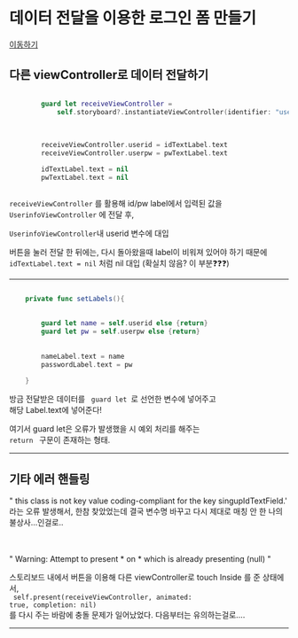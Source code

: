 

# 데이터 전달을 이용한 로그인 폼 만들기

[이동하기](https://github.com/26th-SOPT-iOS/SongJiHoon/tree/master/1st_week/SOPT_firstWeek_assignment_2)

##  다른  viewController로 데이터 전달하기

~~~Swift

        guard let receiveViewController =
            self.storyboard?.instantiateViewController(identifier: "userinfoViewController") as? UserinfoViewController else {return}
        
        
        
        receiveViewController.userid = idTextLabel.text
        receiveViewController.userpw = pwTextLabel.text

        idTextLabel.text = nil
        pwTextLabel.text = nil



~~~

<code>receiveViewController</code> 를 활용해 id/pw label에서 입력된 값을 <br>
<code>UserinfoViewController</code> 에 전달 후,<br>

<code>UserinfoViewController</code>내 userid 변수에 대입<br>


버튼을 눌러 전달 한 뒤에는, 다시 돌아왔을때 label이 비워져 있어야 하기 때문에 <br>
<code>idTextLabel.text = nil</code> 처럼 nil 대입 (확실치 않음? 이 부분❓❓❓)<br>

---


~~~Swift

    private func setLabels(){
        
        
        guard let name = self.userid else {return}
        guard let pw = self.userpw else {return}
        
        
        nameLabel.text = name
        passwordLabel.text = pw
        
    }


~~~

방금 전달받은 데이터를 <code> guard let </code>로 선언한 변수에 넣어주고 <br>
해당 Label.text에 넣어준다!

여기서 guard let은 오류가 발생했을 시 예외 처리를 해주는 <code> return </code> 구문이 존재하는 형태.


---

##  기타 에러 핸들링

" this class is not key value coding-compliant for the key singupIdTextField.'<br>
라는 오류 발생해서, 한참 찾았었는데 결국 변수명 바꾸고 다시 제대로 매칭 안 한 나의 불상사...인걸로..<br><br><br>




" Warning: Attempt to present * on * which is already presenting (null) "

스토리보드 내에서 버튼을 이용해 다른 viewController로 touch Inside 를 준 상태에서,<br>
<code> self.present(receiveViewController, animated: true, completion: nil) </code><br>
를 다시 주는 바람에 충돌 문제가 일어났었다. 다음부터는 유의하는걸로....
  
 ---
 
  
